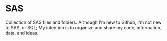 # SAS
Collection of SAS files and folders.
Although I'm new to Github, I'm not new to SAS, or SQL; 
My intention is to organize and share my code, information, data, and ideas. 
